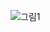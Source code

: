 ![그림1](https://user-images.githubusercontent.com/49011398/120544261-2d23f800-c428-11eb-864c-4d0adb5fd1e8.png)
